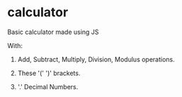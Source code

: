 # calculator
Basic calculator made using JS

With:
  1. Add, Subtract, Multiply, Division, Modulus operations.
  
  2. These '(' ')' brackets.
  
  3. '.' Decimal Numbers.
